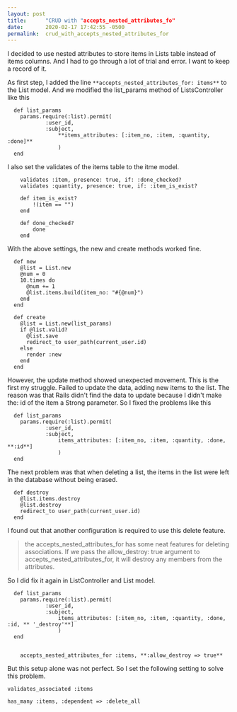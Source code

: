 ```yaml
---
layout: post
title:      "CRUD with "accepts_nested_attributes_fo"
date:       2020-02-17 17:42:55 -0500
permalink:  crud_with_accepts_nested_attributes_for
---
```



I decided to use nested attributes to store items in Lists table instead of items columns.  And I had to go through a lot of trial and error. I want to keep a record of it.

As  first step, I added the line `**accepts_nested_attributes_for: items**` to the List model. And we modified the list_params method of ListsController like this

```
  def list_params
    params.require(:list).permit(
		    :user_id, 
		    :subject, 
				**items_attributes: [:item_no, :item, :quantity, :done]**
				)
  end 
```

I also set the validates of the items table to the itme model.

```
    validates :item, presence: true, if: :done_checked?
    validates :quantity, presence: true, if: :item_is_exist?

    def item_is_exist?
        !(item == "") 
    end

    def done_checked?
        done
    end
```

With the above settings, the new and create methods worked fine.

```
  def new
    @list = List.new
    @num = 0
    10.times do
      @num += 1
      @list.items.build(item_no: "#{@num}")
    end
  end

  def create
    @list = List.new(list_params)
    if @list.valid?
      @list.save
      redirect_to user_path(current_user.id)
    else
      render :new
    end
  end
```

However, the update method showed unexpected movement. This is the first my struggle. Failed to update the data, adding new items to the list. The reason was that Rails didn't find the data to update because I didn't make the: id of the item a Strong parameter. So I fixed the problems like this

```
  def list_params
    params.require(:list).permit(
		    :user_id, 
		    :subject, 
				items_attributes: [:item_no, :item, :quantity, :done, **:id**]
				)
  end 
```

The next problem was that when deleting a list, the items in the list were left in the database without being erased.

```
  def destroy
    @list.items.destroy
    @list.destroy
    redirect_to user_path(current_user.id)
  end
```

I found out that another configuration is required to use this delete feature.

> the accepts_nested_attributes_for has some neat features for deleting associations. If we pass the allow_destroy: true argument to accepts_nested_attributes_for, it will destroy any members from the attributes.
> 

So I did fix it again in ListController and List model.

```
  def list_params
    params.require(:list).permit(
		    :user_id, 
		    :subject, 
				items_attributes: [:item_no, :item, :quantity, :done, :id, ** '_destroy'**]
				)
  end 
	
	
	accepts_nested_attributes_for :items, **:allow_destroy => true**
```

But this setup alone was not perfect.
So I set the following setting to solve this problem.

```
validates_associated :items
```

```
has_many :items, :dependent => :delete_all
```



